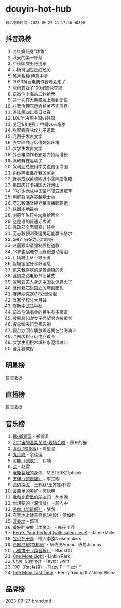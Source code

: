 # douyin-hot-hub

`最后更新时间：2023-09-27 21:17:46 +0800`

## 抖音热榜

1. 全红婵热身“炸鱼”
1. 秋天的第一杯茶
1. 中秋国庆出行提示
1. 小杨哥回应走红经历
1. 皓月名楼 诗意中华
1. 2023抖音电商作者峰会来了
1. 张雨霏女子100米蝶泳夺冠
1. 周杰伦上海站二轮抢票
1. 第一次在大熊猫脸上看到无语
1. 抖音治理亚运会相关不实信息
1. 游泳第四比赛日决赛
1. LOL半决赛中国vs韩国
1. 男足1/8决赛：中国vs卡塔尔
1. 张智霖袁咏仪儿子道歉
1. 花西子发疯文学
1. 费立纬夺冠后遭妈妈吐槽
1. 大学生发疯文学
1. 抖音电商作者影响力持续增长
1. 真的有在运动了
1. 叙利亚总统用中文说谢谢中国
1. 向你隆重推荐我的家乡
1. 好事成双黄晓明张小斐隔空发糖
1. 趁国庆打卡祖国大好河山
1. 13岁少女成中国最年轻亚运冠军
1. 朝鲜将驱逐美越境士兵
1. 范志毅潘晓婷老舅直播聊亚运
1. 陕西多地巨响
1. 刘德华生日vlog重拾回忆
1. 这是谁的普通话考试
1. 民政部全面调查儿慈会
1. 范志毅预测亚运男足能赢卡塔尔
1. 2米百家饭之北京炒肝
1. 赵丽颖申请强制黑粉道歉
1. 13岁崔宸曦夺冠爸爸激动落泪
1. 广场舞上从不缺王者
1. 旭旭宝宝分享好消息
1. 原来我喜欢的是景德镇的天
1. 丝绸之路电影节闭幕式
1. 叙利亚夫人身边中国女保镖火了
1. 坚如磐石张国立的两副面孔
1. 赛博朋克2077彩蛋催泪
1. 谁家学校分大月饼
1. 穿新中式过中秋
1. 周杰伦演唱会的黄牛有多离谱
1. 被家暴16次女子希望男方被重判
1. 叙总统夫妇登机告别
1. 国台办回应解放军近期在台海演训
1. 全网庆祝亚运电竞首金
1. 大学生用积木填补水泥墙缺口
1. 麦芽糖教程

## 明星榜

暂无数据

## 直播榜

暂无数据

## 音乐榜

1. [瞬-郑润泽](https://sf3-cdn-tos.douyinstatic.com/obj/tos-cn-ve-2774/oYXHIohzvbNAzBhHgyksWpRM4bfkDsBdBDAynw) - 郑润泽
1. [和宇宙的温柔关联-现场合唱](https://sf3-cdn-tos.douyinstatic.com/obj/tos-cn-ve-2774/o0hONGDYQBgk0e5bqDeQOonVmncA6tC2nBwZLT) - 房东的猫
1. [毒药 (释怀版)](https://sf6-cdn-tos.douyinstatic.com/obj/tos-cn-ve-2774/oYILMEAzspdZBIzy4frJNB8ZHPHWAhiwowd4Ad) - 周星星
1. [九月底](https://sf3-cdn-tos.douyinstatic.com/obj/tos-cn-ve-2774/oMfewG4PDTFhF8iz3OGQ7ABH5i6fCgnMaoCbzZ) - 余佳运
1. [可能（副歌）](https://sf6-cdn-tos.douyinstatic.com/obj/tos-cn-ve-2774/cde1731888894259b333569393c2fb51) - 程响
1. [朵](https://sf6-cdn-tos.douyinstatic.com/obj/tos-cn-ve-2774/932f5bdfcd7c47b880525e92ab8a4999) - 赵雷
1. [我撕裂我的身体](https://sf6-cdn-tos.douyinstatic.com/obj/tos-cn-ve-2774/o0cWZzf7vIzpjLQBHPXwtFhMxYUvsP8AoC8EgA) - MISTERK/Tphunk
1. [万疆（剪辑版）](https://sf6-cdn-tos.douyinstatic.com/obj/tos-cn-ve-2774/ooG7oVgFlDTelKCjCsTTobQvbdtj1BBQXnfZd8) - 李玉刚
1. [海边探戈](https://sf6-cdn-tos.douyinstatic.com/obj/tos-cn-ve-2774/os9gE0VQCGqt6VQkZDyBBYvfSDY0QFe3vVmubn) - 王鹤棣/王齐铭/朴鲨
1. [最简单的美好](https://sf3-cdn-tos.douyinstatic.com/obj/tos-cn-ve-2774/a3623594908d4f208709c19c9584f981) - 郭聪明
1. [我和比奇堡的朋友们](https://sf3-cdn-tos.douyinstatic.com/obj/tos-cn-ve-2774/f0505db981ea4a6d91453a15924a82aa) - 热水澡
1. [你想要的（深情版）](https://sf6-cdn-tos.douyinstatic.com/obj/tos-cn-ve-2774/oIMnk8GFpoYUtBP39qsBLeMCDPQxxYcI4gbeZS) - 颜人中
1. [是你（剪辑版）](https://sf6-cdn-tos.douyinstatic.com/obj/tos-cn-ve-2774/46019dae783c4c969944217fe1cfafc4) - 梦然
1. [在草地上肆意奔跑(片段)](https://sf6-cdn-tos.douyinstatic.com/obj/tos-cn-ve-2774/8831d494742f45dabdfa8adb8b817259) - 傅如乔
1. [凄美地](https://sf3-cdn-tos.douyinstatic.com/obj/tos-cn-ve-2774/oshF4RgFMhmTSa4jCaHNUXI0NetFtBBQBzBZdf) - 郭顶
1. [最好的安排（主歌2）](https://sf3-cdn-tos.douyinstatic.com/obj/tos-cn-ve-2774/oMMZX1DuHpMwgoDztBmZswgQnbCeeANZxBHkFY) - 旺仔小乔
1. [Here’s Your Perfect (with salem ilese)](https://sf6-cdn-tos.douyinstatic.com/obj/tos-cn-ve-2774/076b1576c6c546598f803fe53da388a7) - Jamie Miller
1. [宝贝在干嘛](https://sf3-cdn-tos.douyinstatic.com/obj/tos-cn-ve-2774/okW4hBCfJI5B2ZEgTCtikhMW7IafzNrBQIYkpJ) - 嘿人李逵Noisemakers
1. [西厢寻他(剪辑版)](https://sf3-cdn-tos.douyinstatic.com/obj/tos-cn-ve-2774/oUsAVfAQKlRNxEv5qxvIB8o5qmIWUcXbzJKJhw) - 唐伯虎Annie、伯爵Johnny
1. [小熊饼干（纯音乐）](https://sf6-cdn-tos.douyinstatic.com/obj/tos-cn-ve-2774/c25d7893334c4ded99a2ae09f9e2a7d6) - BlackDD
1. [One More Light](https://sf6-cdn-tos.douyinstatic.com/obj/tos-cn-ve-2774/okIBCInhecoGOE5h6ZvqCBYtfXCIMQEbgkRKgD) - Linkin Park
1. [Cruel Summer](https://sf3-cdn-tos.douyinstatic.com/obj/tos-cn-ve-2774/b35ad770e6d4495abefaa493fa46b555) - Taylor Swift
1. [100（Rap片段）- Tizzy T](https://sf3-cdn-tos.douyinstatic.com/obj/tos-cn-ve-2774/f3d21de5ab834c0f9bb7443c06f73d04) - Tizzy T
1. [One More Last Time](https://sf6-cdn-tos.douyinstatic.com/obj/tos-cn-ve-2774/oAzTlo0LUAdCAIhjktsKWcLAEUKmZwGcOoB1fy) - Henry Young & Ashley Alisha

## 品牌榜

[2023-09-27-brand.md](2023-09-27-brand.md)
